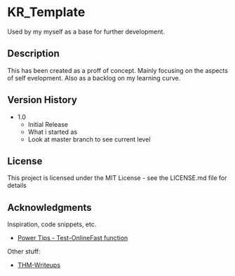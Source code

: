 ﻿# KR_Template

Used by my myself as a base for further development.

## Description

This has been created as a proff of concept. Mainly focusing on the aspects of self evelopment. Also as a backlog on my learning curve.

## Version History

- 1.0
  - Initial Release
  - What i started as
  - Look at master branch to see current level

## License

This project is licensed under the MIT License - see the LICENSE.md file for details

## Acknowledgments

Inspiration, code snippets, etc.

- [Power Tips - Test-OnlineFast function](https://community.idera.com/database-tools/powershell/powertips/b/tips/posts/final-super-fast-ping-command)

Other stuff:

- [THM-Writeups](https://github.com/kris9854/Writeup-THM-Writeups)
